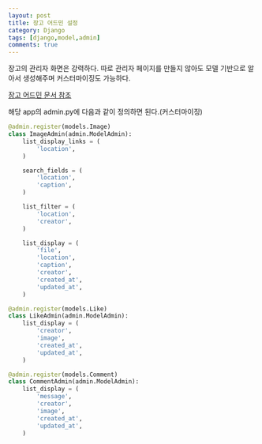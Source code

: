 ```yaml
---
layout: post
title: 장고 어드민 설정
category: Django
tags: [django,model,admin]
comments: true
---
```


장고의 관리자 화면은 강력하다. 따로 관리자 페이지를 만들지 않아도 모델 기반으로 알아서 생성해주며 커스터마이징도 가능하다.

[장고 어드민 문서 참조](https://docs.djangoproject.com/en/2.0/ref/contrib/admin/)

해당 app의 admin.py에 다음과 같이 정의하면 된다.(커스터마이징)

```python
@admin.register(models.Image)
class ImageAdmin(admin.ModelAdmin):
    list_display_links = (
        'location',
    )

    search_fields = (
        'location',
        'caption',
    )

    list_filter = (
        'location',
        'creator',
    )

    list_display = (
        'file',
        'location',
        'caption',
        'creator',
        'created_at',
        'updated_at',
    )

@admin.register(models.Like)
class LikeAdmin(admin.ModelAdmin):
    list_display = (
        'creator',
        'image',
        'created_at',
        'updated_at',
    )

@admin.register(models.Comment)
class CommentAdmin(admin.ModelAdmin):
    list_display = (
        'message',
        'creator',
        'image',
        'created_at',
        'updated_at',
    )
```



